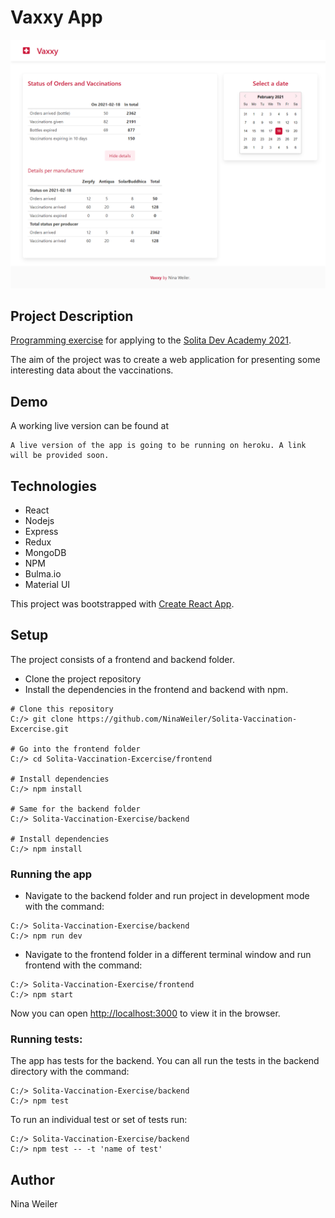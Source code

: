 # Vaxxy App
![Screenshot](./images/vaxxy.png)

## Project Description
[Programming exercise](https://github.com/solita/vaccine-exercise-2021) for applying to the [Solita Dev Academy 2021](https://www.solita.fi/positions/akatemiasta-nostetta-devaajan-uralle-4447301003/).

The aim of the project was to create a web application for presenting some interesting data about the vaccinations. 

## Demo
A working live version can be found at 
``` 
A live version of the app is going to be running on heroku. A link will be provided soon.
```
## Technologies
* React
* Nodejs
* Express
* Redux
* MongoDB
* NPM 
* Bulma.io
* Material UI

This project was bootstrapped with [Create React App](https://github.com/facebook/create-react-app).

## Setup
The project consists of a frontend and backend folder. 

* Clone the project repository
* Install the dependencies in the frontend and backend with npm. 
```
# Clone this repository
C:/> git clone https://github.com/NinaWeiler/Solita-Vaccination-Excercise.git

# Go into the frontend folder
C:/> cd Solita-Vaccination-Excercise/frontend

# Install dependencies 
C:/> npm install

# Same for the backend folder
C:/> Solita-Vaccination-Exercise/backend

# Install dependencies 
C:/> npm install
```

### Running the app
* Navigate to the backend folder and run project in development mode with the command:
```
C:/> Solita-Vaccination-Exercise/backend
C:/> npm run dev
```
* Navigate to the frontend folder in a different terminal window and run frontend with the command:
```
C:/> Solita-Vaccination-Exercise/frontend
C:/> npm start
```
Now you can open [http://localhost:3000](http://localhost:3000) to view it in the browser.

### Running tests:
The app has tests for the backend. You can all run the tests in the backend directory with the command:
```
C:/> Solita-Vaccination-Exercise/backend
C:/> npm test
```
To run an individual test or set of tests run:
```
C:/> Solita-Vaccination-Exercise/backend
C:/> npm test -- -t 'name of test'
```

## Author
Nina Weiler